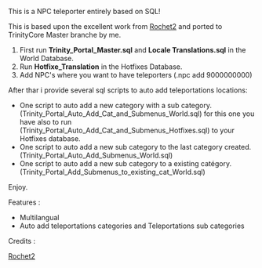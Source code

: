 This is a NPC teleporter entirely based on SQL!<br/>

This is based upon the excellent work from <a href="https://rochet2.github.io/">Rochet2</a> and ported to TrinityCore Master branche by me.<br/>

1) First run <b>Trinity_Portal_Master.sql</b> and <b>Locale Translations.sql</b> in the World Database.<br/>
2) Run <b>Hotfixe_Translation</b> in the Hotfixes Database.<br/>
3) Add NPC's where you want to have teleporters (.npc add 9000000000)<br/>

After thar i provide several sql scripts to auto add teleportations locations:<br/>

* One script to auto add a new category with a sub category. (Trinity_Portal_Auto_Add_Cat_and_Submenus_World.sql) for this one you have also to run (Trinity_Portal_Auto_Add_Cat_and_Submenus_Hotfixes.sql) to your Hotfixes database.<br/>
* One script to auto add a new sub category to the last category created. (Trinity_Portal_Auto_Add_Submenus_World.sql)<br/>
* One script to auto add a new sub category to a existing catégory. (Trinity_Portal_Add_Submenus_to_existing_cat_World.sql)<br/>
  
Enjoy.<br/>

Features :
* Multilangual<br/>
* Auto add teleportations categories and Teleportations sub categories<br/>

Credits :<br/>

<a href="https://rochet2.github.io/">Rochet2</a>
